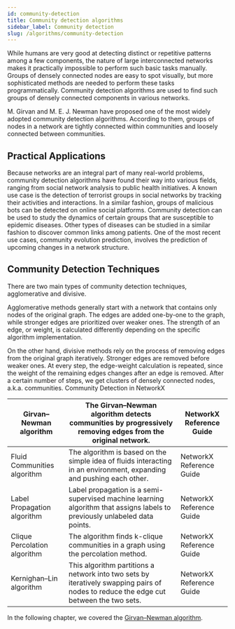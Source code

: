 ```yaml
---
id: community-detection
title: Community detection algorithms
sidebar_label: Community detection
slug: /algorithms/community-detection
---
```


While humans are very good at detecting distinct or repetitive patterns among a few components, the nature of large interconnected networks makes it practically impossible to perform such basic tasks manually. Groups of densely connected nodes are easy to spot visually, but more sophisticated methods are needed to perform these tasks programmatically. Community detection algorithms are used to find such groups of densely connected components in various networks.

M. Girvan and M. E. J. Newman have proposed one of the most widely adopted community detection algorithms. According to them, groups of nodes in a network are tightly connected within communities and loosely connected between communities.

## Practical Applications

Because networks are an integral part of many real-world problems, community detection algorithms have found their way into various fields, ranging from social network analysis to public health initiatives.
A known use case is the detection of terrorist groups in social networks by tracking their activities and interactions. In a similar fashion, groups of malicious bots can be detected on online social platforms.
Community detection can be used to study the dynamics of certain groups that are susceptible to epidemic diseases. Other types of diseases can be studied in a similar fashion to discover common links among patients.
One of the most recent use cases, community evolution prediction, involves the prediction of upcoming changes in a network structure.

## Community Detection Techniques

There are two main types of community detection techniques, agglomerative and divisive.

Agglomerative methods generally start with a network that contains only nodes of the original graph. The edges are added one-by-one to the graph, while stronger edges are prioritized over weaker ones. The strength of an edge, or weight, is calculated differently depending on the specific algorithm implementation.

On the other hand, divisive methods rely on the process of removing edges from the original graph iteratively. Stronger edges are removed before weaker ones. At every step, the edge-weight calculation is repeated, since the weight of the remaining edges changes after an edge is removed. After a certain number of steps, we get clusters of densely connected nodes, a.k.a. communities.
Community Detection in NetworkX

| Girvan–Newman algorithm      | The Girvan–Newman algorithm detects communities by progressively removing edges from the original network.                            | NetworkX Reference Guide |
|------------------------------|---------------------------------------------------------------------------------------------------------------------------------------|--------------------------|
| Fluid Communities algorithm  | The algorithm is based on the simple idea of fluids interacting in an environment, expanding and pushing each other.                  | NetworkX Reference Guide |
| Label Propagation algorithm  | Label propagation is a semi-supervised machine learning algorithm that assigns labels to previously unlabeled data points.            | NetworkX Reference Guide |
| Clique Percolation algorithm | The algorithm finds k-clique communities in a graph using the percolation method.                                                     | NetworkX Reference Guide |
| Kernighan–Lin algorithm      | This algorithm partitions a network into two sets by iteratively swapping pairs of nodes to reduce the edge cut between the two sets. | NetworkX Reference Guide |


In the following chapter, we covered the [Girvan–Newman algorithm](/algorithms/community-detection/girvan–newman.md).
